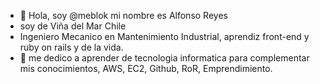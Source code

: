 - 👋 Hola, soy @meblok mi nombre es Alfonso Reyes
- soy de Viña del Mar Chile
- Ingeniero Mecanico en Mantenimiento Industrial, aprendiz front-end y ruby on rails y de la vida.
- 👀 me dedico a aprender de tecnologia informatica para complementar mis conocimientos, AWS, EC2, Github, RoR, Emprendimiento.

 
<!---
meblok/meblok is a ✨ special ✨ repository because its `README.md` (this file) appears on your GitHub profile.
You can click the Preview link to take a look at your changes.
--->
